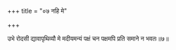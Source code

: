 +++
title = "०७ नहि मे"

+++

उभे रोदसी द्यावापृथिव्यौ मे मदीयमन्यं पक्षं चन पक्षमपि प्रति समाने न भवतः॥७॥